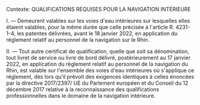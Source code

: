 Contexte: QUALIFICATIONS REQUISES POUR LA NAVIGATION INTÉRIEURE

I. — Demeurent valables sur les voies d'eau intérieures sur lesquelles elles étaient valables, pour la même durée que celle précisée à l'article R. 4231-1-4, les patentes délivrées, avant le 18 janvier 2022, en application du règlement relatif au personnel de la navigation sur le Rhin.

II. — Tout autre certificat de qualification, quelle que soit sa dénomination, tout livret de service ou livre de bord délivré, postérieurement au 17 janvier 2022, en application du règlement relatif au personnel de la navigation du Rhin, est valable sur l'ensemble des voies d'eau intérieures où s'applique ce règlement, dès lors qu'il prévoit des exigences identiques à celles énoncées par la directive 2017/2397/ UE du Parlement européen et du Conseil du 12 décembre 2017 relative à la reconnaissance des qualifications professionnelles dans le domaine de la navigation intérieure.